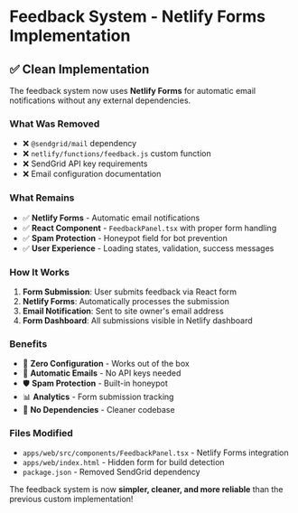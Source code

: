 # Feedback System - Netlify Forms Implementation

## ✅ **Clean Implementation**

The feedback system now uses **Netlify Forms** for automatic email notifications without any external dependencies.

### **What Was Removed**
- ❌ `@sendgrid/mail` dependency
- ❌ `netlify/functions/feedback.js` custom function
- ❌ SendGrid API key requirements
- ❌ Email configuration documentation

### **What Remains**
- ✅ **Netlify Forms** - Automatic email notifications
- ✅ **React Component** - `FeedbackPanel.tsx` with proper form handling
- ✅ **Spam Protection** - Honeypot field for bot prevention
- ✅ **User Experience** - Loading states, validation, success messages

### **How It Works**

1. **Form Submission**: User submits feedback via React form
2. **Netlify Forms**: Automatically processes the submission
3. **Email Notification**: Sent to site owner's email address
4. **Form Dashboard**: All submissions visible in Netlify dashboard

### **Benefits**

- 🚀 **Zero Configuration** - Works out of the box
- 📧 **Automatic Emails** - No API keys needed
- 🛡️ **Spam Protection** - Built-in honeypot
- 📊 **Analytics** - Form submission tracking
- 🔧 **No Dependencies** - Cleaner codebase

### **Files Modified**

- `apps/web/src/components/FeedbackPanel.tsx` - Netlify Forms integration
- `apps/web/index.html` - Hidden form for build detection
- `package.json` - Removed SendGrid dependency

The feedback system is now **simpler, cleaner, and more reliable** than the previous custom implementation!

